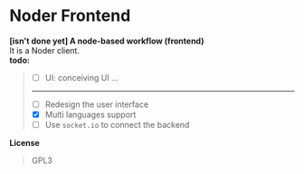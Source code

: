 # Noder Frontend
**[isn't done yet] A node-based workflow (frontend)**  
It is a Noder client.  
**todo:**  
> - [ ] UI: conceiving UI ...
> ---
> - [ ] Redesign the user interface
> - [x] Multi languages support
> - [ ] Use `socket.io` to connect the backend

**License**
> GPL3